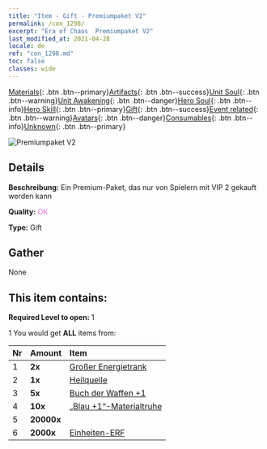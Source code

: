 ```yaml
---
title: "Item - Gift - Premiumpaket V2"
permalink: /con_1298/
excerpt: "Era of Chaos  Premiumpaket V2"
last_modified_at: 2021-04-28
locale: de
ref: "con_1298.md"
toc: false
classes: wide
---
```

 [Materials](/ItemsDE/){: .btn .btn--primary}[Artifacts](/ItemsDE/Artifacts/){: .btn .btn--success}[Unit Soul](/ItemsDE/UnitSoul/){: .btn .btn--warning}[Unit Awakening](/ItemsDE/UnitAwakening/){: .btn .btn--danger}[Hero Soul](/ItemsDE/HeroSoul/){: .btn .btn--info}[Hero Skill](/ItemsDE/HeroSkill/){: .btn .btn--primary}[Gift](/ItemsDE/Gift/){: .btn .btn--success}[Event related](/ItemsDE/Events/){: .btn .btn--warning}[Avatars](/ItemsDE/Avatars/){: .btn .btn--danger}[Consumables](/ItemsDE/Consumables/){: .btn .btn--info}[Unknown](/ItemsDE/Unknown/){: .btn .btn--primary}

 ![Premiumpaket V2](/images/t/i_905002.png)

## Details
 **Beschreibung:** Ein Premium-Paket, das nur von Spielern mit VIP 2 gekauft werden kann

 **Quality:** <span style="color: #DA70D6">OK</span>

 **Type:** Gift

## Gather

  None

## This item contains:

 **Required Level to open:** 1

 1 You would get **ALL** items  from:

  | Nr | Amount |     Item    |
  |:---|:-------|:------------|
  | 1 |  **2x** | [Großer Energietrank](/ItemsDE/con_706/) |  | 
  | 2 |  **1x** | [Heilquelle](/ItemsDE/con_1333/) |  | 
  | 3 |  **5x** | [Buch der Waffen +1](/ItemsDE/mat_25/) |  | 
  | 4 |  **10x** | [„Blau +1“-Materialtruhe](/ItemsDE/con_1257/) |  | 
  | 5 |  **20000x** | <i class="fas fa-coins"/> |  | 
  | 6 |  **2000x** | [Einheiten-ERF](/ItemsDE/con_902/) |  | 
